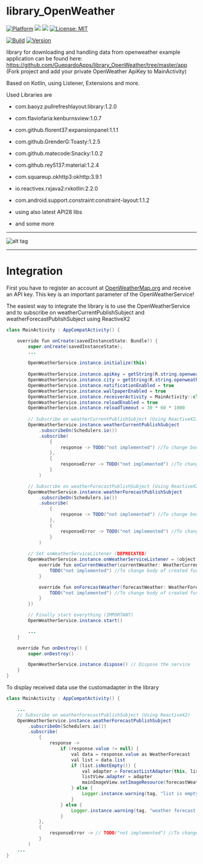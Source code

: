 # library_OpenWeather

[![Platform](https://img.shields.io/badge/platform-Android-blue.svg)](https://www.android.com)
<a target="_blank" href="https://www.paypal.me/GuepardoApps" title="Donate using PayPal"><img src="https://img.shields.io/badge/paypal-donate-blue.svg" /></a>
<a target="_blank" href="https://android-arsenal.com/api?level=21" title="API21+"><img src="https://img.shields.io/badge/API-21+-blue.svg" /></a>
[![License: MIT](https://img.shields.io/badge/License-MIT-blue.svg)](https://opensource.org/licenses/MIT)

[![Build](https://img.shields.io/badge/build-passing-green.svg)](https://github.com/GuepardoApps/library_OpenWeather/tree/master/releases)
[![Version](https://img.shields.io/badge/version-v1.2.0.180714-green.svg)](https://github.com/GuepardoApps/library_OpenWeather/tree/master/releases/openweather-2018-07-14.aar)

library for downloading and handling data from openweather
example application can be found here: https://github.com/GuepardoApps/library_OpenWeather/tree/master/app (Fork project and add your private OpenWeather ApiKey to MainActivity)

Based on Kotlin, using Listener, Extensions and more.

Used Libraries are

- com.baoyz.pullrefreshlayout:library:1.2.0
- com.flaviofaria:kenburnsview:1.0.7
- com.github.florent37:expansionpanel:1.1.1
- com.github.GrenderG:Toasty:1.2.5
- com.github.matecode:Snacky:1.0.2
- com.github.rey5137:material:1.2.4
- com.squareup.okhttp3:okhttp:3.9.1

- io.reactivex.rxjava2:rxkotlin:2.2.0

- com.android.support.constraint:constraint-layout:1.1.2
- using also latest API28 libs

- and some more

---

![alt tag](https://github.com/GuepardoApps/library_OpenWeather/blob/master/screenshots/example_usage.png)

---

# Integration

First you have to register an account at [OpenWeatherMap.org](http://www.openweathermap.org/) and receive an API key.
This key is an important parameter of the OpenWeatherService!

The easiest way to integrate the library is to use the OpenWeatherService and to subscribe on weatherCurrentPublishSubject and weatherForecastPublishSubject using ReactiveX2

```java
class MainActivity : AppCompatActivity() {

    override fun onCreate(savedInstanceState: Bundle?) {
        super.onCreate(savedInstanceState);
        ...

        OpenWeatherService.instance.initialize(this)
		
        OpenWeatherService.instance.apiKey = getString(R.string.openweather_api_key)    // Set ApiKey => Will be read from xml file
        OpenWeatherService.instance.city = getString(R.string.openweather_city)         // Set your preferred city
        OpenWeatherService.instance.notificationEnabled = true                          // Enable/Disable notifications
        OpenWeatherService.instance.wallpaperEnabled = true                             // Enable/Disable set of wallpaper
        OpenWeatherService.instance.receiverActivity = MainActivity::class.java         // Set receiver for notifications
        OpenWeatherService.instance.reloadEnabled = true                                // Enable/Disable reload of data
        OpenWeatherService.instance.reloadTimeout = 30 * 60 * 1000                      // Set timeout of reload of data in millisecond
		
        // Subscribe on weatherCurrentPublishSubject (Using ReactiveX2)
        OpenWeatherService.instance.weatherCurrentPublishSubject
            .subscribeOn(Schedulers.io())
            .subscribe(
                {
                    response -> TODO("not implemented") //To change body of created functions use File | Settings | File Templates.
                },
                {
                    responseError -> TODO("not implemented") //To change body of created functions use File | Settings | File Templates.
                }
            )

        // Subscribe on weatherForecastPublishSubject (Using ReactiveX2)
        OpenWeatherService.instance.weatherForecastPublishSubject
            .subscribeOn(Schedulers.io())
            .subscribe(
                {
                    response -> TODO("not implemented") //To change body of created functions use File | Settings | File Templates.
                },
                {
                    responseError -> TODO("not implemented") //To change body of created functions use File | Settings | File Templates.
                }
            )
		
        // Set onWeatherServiceListener (DEPRECATED)
        OpenWeatherService.instance.onWeatherServiceListener = (object : OnWeatherServiceListener {
            override fun onCurrentWeather(currentWeather: WeatherCurrent?, success: Boolean) {
                TODO("not implemented") //To change body of created functions use File | Settings | File Templates.
            }

            override fun onForecastWeather(forecastWeather: WeatherForecast?, success: Boolean) {
                TODO("not implemented") //To change body of created functions use File | Settings | File Templates.
            }
        })

        // Finally start everything (IMPORTANT)
        OpenWeatherService.instance.start()

        ...
    }

    override fun onDestroy() {
        super.onDestroy()

        OpenWeatherService.instance.dispose() // Dispose the service
    }
}
```

To display received data use the customadapter in the library

```java
class MainActivity : AppCompatActivity() {

    ...
    // Subscribe on weatherForecastPublishSubject (Using ReactiveX2)
    OpenWeatherService.instance.weatherForecastPublishSubject
        .subscribeOn(Schedulers.io())
        .subscribe(
            {
                response -> 
                    if (response.value != null) {
                        val data = response.value as WeatherForecast
                        val list = data.list
                        if (list.isNotEmpty()) {
                            val adapter = ForecastListAdapter(this, list)
                            listView.adapter = adapter
                            mainImageView.setImageResource(forecastWeather.getMostWeatherCondition().wallpaperId)
                        } else {
                            Logger.instance.warning(tag, "list is empty")
                        }
                    } else {
                        Logger.instance.warning(tag, "weather forecast subscribe was  not successfully")
                    }
            },
            {
                responseError -> // TODO("not implemented") //To change body of created functions use File | Settings | File Templates.
            }
        )
    ...
}
```